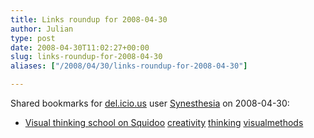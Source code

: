 ```yaml
---
title: Links roundup for 2008-04-30
author: Julian
type: post
date: 2008-04-30T11:02:27+00:00
slug: links-roundup-for-2008-04-30 
aliases: ["/2008/04/30/links-roundup-for-2008-04-30"]

---
```

Shared bookmarks for [del.icio.us][1] user [Synesthesia][2] on 2008-04-30:

  * [Visual thinking school on Squidoo][3] 
    [creativity][4] [thinking][5] [visualmethods][6] </li> </ul>

 [1]: https://del.icio.us/
 [2]: https://del.icio.us/synesthesia
 [3]: https://www.squidoo.com/communicationnation
 [4]: https://del.icio.us/synesthesia/creativity
 [5]: https://del.icio.us/synesthesia/thinking
 [6]: https://del.icio.us/synesthesia/visualmethods